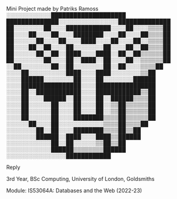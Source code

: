 Mini Project made by Patriks Ramoss
░░░░░░░░░░░░████████████████████
██████████████░░░░░░░░░░░░░░░░██████████████
██░░░░░░░░██░░░░████████████░░░░██░░░░▒▒▒▒██
██░░░░██░░░░██░░░░████████░░░░██░░░░██▒▒▒▒██
██░░░░░░██░░░░██░░░░████░░░░██░░░░██░░▒▒▒▒██
██░░░░██░░██░░░░██░░░░░░░░██░░░░██░░██▒▒▒▒██
██░░░░░░██░░██░░████░░░░████░░██░░██▒▒▒▒▒▒██
██░░░░░░░░██░░░░██░░████░░██░░░░██░░▒▒▒▒▒▒██
░░██░░░░░░░░██░░██░░░░░░░░██░░██░░░░▒▒▒▒██
░░░░██░░░░░░░░░░████░░░░████░░░░░░░░▒▒██
░░░░██████░░░░░░░░██░░░░██░░░░░░░░██████
░░░░████████████████░░░░████████████████
░░░░██░░████████████░░░░████████████▒▒██
░░░░██░░░░██████░░██░░░░██░░██████▒▒▒▒██
░░░░██░░░░░░██░░░░██░░░░██░░▒▒██▒▒▒▒▒▒██
░░░░██░░░░░░██░░░░██░░░░██░░▒▒██▒▒▒▒▒▒██
░░░░██░░░░░░██░░░░████████▒▒▒▒██▒▒▒▒▒▒██
░░░░░░██░░░░██░░░░░░░░░░░░▒▒▒▒██▒▒▒▒██
░░░░░░░░██░░██░░░░████████▒▒▒▒██▒▒██
░░░░░░░░██████░░████░░░░████▒▒██████
░░░░░░░░░░░░██░░██░░░░░░▒▒██▒▒██
░░░░░░░░░░░░██████▒▒▒▒▒▒▒▒██████
░░░░░░░░░░░░░░░░████████████

Reply

3rd Year, BSc Computing, University of London, Goldsmiths

Module: IS53064A: Databases and the Web (2022-23)
